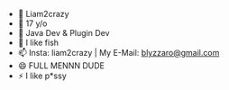 - 👋 Liam2crazy
- 👀 17 y/o
- 🌱 Java Dev & Plugin Dev
- 💞️ I like fish
- 📫 Insta: liam2crazy | My E-Mail: blyzzaro@gmail.com
- 😄 FULL MENNN DUDE
- ⚡ I like p*ssy
